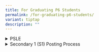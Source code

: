 ```yaml
---
title: For Graduating P6 Students
permalink: /for-graduating-p6-students/
variant: tiptap
description: ""
---
```

<div data-type="detailGroup" class="isomer-accordion isomer-accordion-white">
<details class="isomer-details">
<summary>PSLE</summary>
<div data-type="detailsContent" class="isomer-details-content">
<p>The Primary School Leaving Examination (PSLE) is an annual national examination&nbsp;that
is taken by candidates&nbsp;at the end of their final year of primary school
education, in Singapore.&nbsp;</p>
<p></p>
<p>For more information: <a href="https://www.seab.gov.sg/home/examinations/psle" rel="noopener nofollow" target="_blank">https://www.seab.gov.sg/home/examinations/psle</a>
</p>
<p>This year, an interactive online tutorial is available for candidates
to familiarise with the use of the eExam System for the PSLE MT e-Oral.</p>
<p></p>
<p>This interactive online tutorial aims to provide candidates an insight
into the actual e-examination environment by simulating the processes they
will experience. The platform also provides some tips and guides for candidates
as they interact with the application. The online tutorial can be accessed
via the <a href="https://www.seab.gov.sg/home/examinations/e-exam-resources" rel="noopener nofollow" target="_blank">SEAB Website.</a>
</p>
</div>
</details>
<details class="isomer-details">
<summary>Secondary 1 (S1) Posting Process</summary>
<div data-type="detailsContent" class="isomer-details-content">
<p></p>
</div>
</details>
</div>
<p></p>
<p></p>